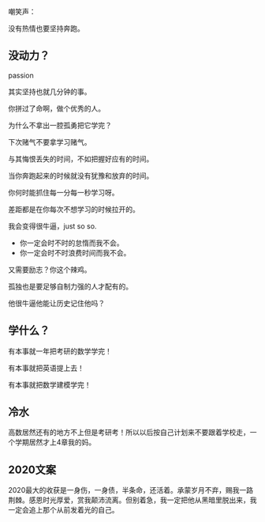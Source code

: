 嘲笑声：

<audio src="C:\Users\123\Desktop\音乐\嘲笑声.m4a" control></audio>

没有热情也要坚持奔跑。

## 没动力？

passion


其实坚持也就几分钟的事。

你拼过了命啊，做个优秀的人。

为什么不拿出一腔孤勇把它学完？

下次赌气不要拿学习赌气。

与其悔恨丢失的时间，不如把握好应有的时间。

当你奔跑起来的时候就没有犹豫和放弃的时间。

你何时能抓住每一分每一秒学习呀。

差距都是在你每次不想学习的时候拉开的。

我会变得很牛逼，just so so.

- 你一定会时不时的怠惰而我不会。
- 你一定会时不时浪费时间而我不会。

又需要励志？你这个辣鸡。

孤独也是要足够自制力强的人才配有的。

他很牛逼他能让历史记住他吗？

## 学什么？

有本事就一年把考研的数学学完！

有本事就把英语提上去！

有本事就把数学建模学完！

## 冷水

高数居然还有的地方不上但是考研考！所以以后按自己计划来不要跟着学校走，一个学期居然才上4章我的妈。

## 2020文案

2020最大的收获是一身伤，一身债，半条命，还活着。承蒙岁月不弃，赐我一路荆棘。感恩时光厚爱，赏我颠沛流离。但别着急，我一定把他从黑暗里脱出来，我一定会追上那个从前发着光的自己。
